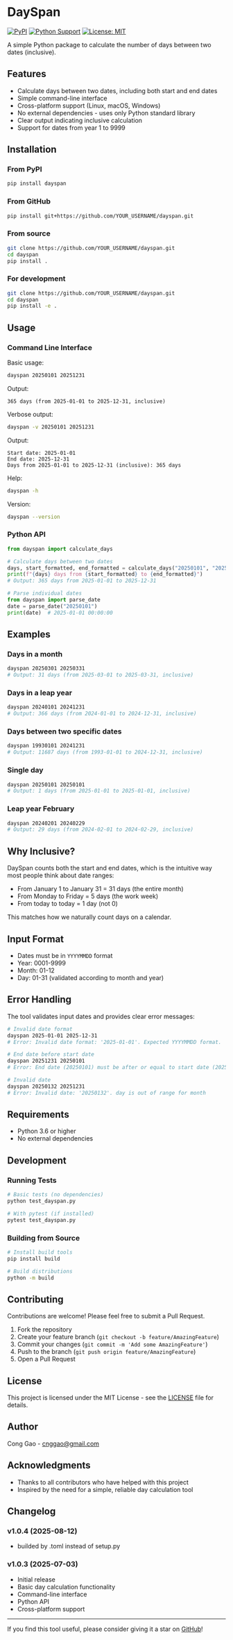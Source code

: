 # DaySpan

[![PyPI](https://img.shields.io/pypi/v/dayspan?color=%2366F542&cacheSeconds=300)](https://pypi.org/project/dayspan/)
[![Python Support](https://img.shields.io/pypi/pyversions/dayspan.svg)](https://pypi.org/project/dayspan/)
[![License: MIT](https://img.shields.io/badge/License-MIT-yellow.svg)](https://opensource.org/licenses/MIT)

A simple Python package to calculate the number of days between two dates (inclusive).

## Features

- Calculate days between two dates, including both start and end dates
- Simple command-line interface
- Cross-platform support (Linux, macOS, Windows)
- No external dependencies - uses only Python standard library
- Clear output indicating inclusive calculation
- Support for dates from year 1 to 9999

## Installation

### From PyPI

```bash
pip install dayspan
```

### From GitHub

```bash
pip install git+https://github.com/YOUR_USERNAME/dayspan.git
```

### From source

```bash
git clone https://github.com/YOUR_USERNAME/dayspan.git
cd dayspan
pip install .
```

### For development

```bash
git clone https://github.com/YOUR_USERNAME/dayspan.git
cd dayspan
pip install -e .
```

## Usage

### Command Line Interface

Basic usage:
```bash
dayspan 20250101 20251231
```

Output:
```
365 days (from 2025-01-01 to 2025-12-31, inclusive)
```

Verbose output:
```bash
dayspan -v 20250101 20251231
```

Output:
```
Start date: 2025-01-01
End date: 2025-12-31
Days from 2025-01-01 to 2025-12-31 (inclusive): 365 days
```

Help:
```bash
dayspan -h
```

Version:
```bash
dayspan --version
```

### Python API

```python
from dayspan import calculate_days

# Calculate days between two dates
days, start_formatted, end_formatted = calculate_days("20250101", "20251231")
print(f"{days} days from {start_formatted} to {end_formatted}")
# Output: 365 days from 2025-01-01 to 2025-12-31

# Parse individual dates
from dayspan import parse_date
date = parse_date("20250101")
print(date)  # 2025-01-01 00:00:00
```

## Examples

### Days in a month
```bash
dayspan 20250301 20250331
# Output: 31 days (from 2025-03-01 to 2025-03-31, inclusive)
```

### Days in a leap year
```bash
dayspan 20240101 20241231
# Output: 366 days (from 2024-01-01 to 2024-12-31, inclusive)
```

### Days between two specific dates
```bash
dayspan 19930101 20241231
# Output: 11687 days (from 1993-01-01 to 2024-12-31, inclusive)
```

### Single day
```bash
dayspan 20250101 20250101
# Output: 1 days (from 2025-01-01 to 2025-01-01, inclusive)
```

### Leap year February
```bash
dayspan 20240201 20240229
# Output: 29 days (from 2024-02-01 to 2024-02-29, inclusive)
```

## Why Inclusive?

DaySpan counts both the start and end dates, which is the intuitive way most people think about date ranges:

- From January 1 to January 31 = 31 days (the entire month)
- From Monday to Friday = 5 days (the work week)
- From today to today = 1 day (not 0)

This matches how we naturally count days on a calendar.

## Input Format

- Dates must be in `YYYYMMDD` format
- Year: 0001-9999
- Month: 01-12
- Day: 01-31 (validated according to month and year)

## Error Handling

The tool validates input dates and provides clear error messages:

```bash
# Invalid date format
dayspan 2025-01-01 2025-12-31
# Error: Invalid date format: '2025-01-01'. Expected YYYYMMDD format.

# End date before start date
dayspan 20251231 20250101
# Error: End date (20250101) must be after or equal to start date (20251231)

# Invalid date
dayspan 20250132 20251231
# Error: Invalid date: '20250132'. day is out of range for month
```

## Requirements

- Python 3.6 or higher
- No external dependencies

## Development

### Running Tests

```bash
# Basic tests (no dependencies)
python test_dayspan.py

# With pytest (if installed)
pytest test_dayspan.py
```

### Building from Source

```bash
# Install build tools
pip install build

# Build distributions
python -m build
```

## Contributing

Contributions are welcome! Please feel free to submit a Pull Request.

1. Fork the repository
2. Create your feature branch (`git checkout -b feature/AmazingFeature`)
3. Commit your changes (`git commit -m 'Add some AmazingFeature'`)
4. Push to the branch (`git push origin feature/AmazingFeature`)
5. Open a Pull Request

## License

This project is licensed under the MIT License - see the [LICENSE](LICENSE) file for details.

## Author

Cong Gao - [cnggao@gmail.com](mailto:cnggao@gmail.com)

## Acknowledgments

- Thanks to all contributors who have helped with this project
- Inspired by the need for a simple, reliable day calculation tool

## Changelog

### v1.0.4 (2025-08-12)
- builded by .toml instead of setup.py

### v1.0.3 (2025-07-03)
- Initial release
- Basic day calculation functionality
- Command-line interface
- Python API
- Cross-platform support

---

If you find this tool useful, please consider giving it a star on [GitHub](https://github.com/CongGao-CG/dayspan)!
